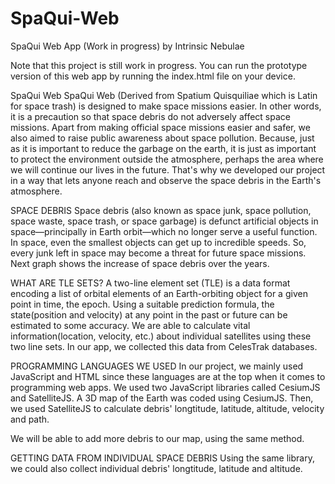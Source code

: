 # SpaQui-Web
SpaQui Web App (Work in progress)
by Intrinsic Nebulae

Note that this project is still work in progress.
You can run the prototype version of this web app by running the index.html file on your device.



SpaQui Web
SpaQui Web (Derived from Spatium Quisquiliae which is Latin for space trash) is designed to make space missions easier. In other words, it is a precaution so that space debris do not adversely affect space missions. Apart from making official space missions easier and safer, we also aimed to raise public awareness about space pollution. Because, just as it is important to reduce the garbage on the earth, it is just as important to protect the environment outside the atmosphere, perhaps the area where we will continue our lives in the future. That's why we developed our project in a way that lets anyone reach and observe the space debris in the Earth's atmosphere.


SPACE DEBRIS
Space debris (also known as space junk, space pollution, space waste, space trash, or space garbage) is defunct artificial objects in space—principally in Earth orbit—which no longer serve a useful function. In space, even the smallest objects can get up to incredible speeds. So, every junk left in space may become a threat for future space missions. Next graph shows the increase of space debris over the years.



WHAT ARE TLE SETS?
A two-line element set (TLE) is a data format encoding a list of orbital elements of an Earth-orbiting object for a given point in time, the epoch. Using a suitable prediction formula, the state(position and velocity) at any point in the past or future can be estimated to some accuracy. We are able to calculate vital information(location, velocity, etc.) about individual satellites using these two line sets. In our app, we collected this data from CelesTrak databases.



PROGRAMMING LANGUAGES WE USED
In our project, we mainly used JavaScript and HTML since these languages are at the top when it comes to programming web apps. We used two JavaScript libraries called CesiumJS and SatelliteJS. A 3D map of the Earth was coded using CesiumJS. Then, we used SatelliteJS to calculate debris' longtitude, latitude, altitude, velocity and path.



We will be able to add more debris to our map, using the same method.



GETTING DATA FROM INDIVIDUAL SPACE DEBRIS
Using the same library, we could also collect individual debris' longtitude, latitude and altitude.

